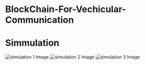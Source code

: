 # BlockChain-For-Vechicular-Communication
<html>
   <div style="textalign:center; backround-color: white">
     <h1>Simmulation  </h1>
     <img src="Simmulationimages/simulation1.png" alt="simulation 1 Image">
      <img src="Simmulationimages/simulation2.png" alt="simulation 2 Image">
     <img src="Simmulationimages/simulation3.png" alt="simulation 3 Image">
   </div>
</html>
